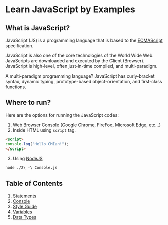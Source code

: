 # Learn JavaScript by Examples

## What is JavaScript?
JavaScript (JS) is a programming language that is based to the [ECMAScript](https://www.ecma-international.org/) specification.

JavaScript is also one of the core technologies of the World Wide Web. JavaScripts are downloaded and executed by the Client (Browser). JavaScript is high-level, often just-in-time compiled, and multi-paradigm.

A multi-paradigm programming language? JavaScript has curly-bracket syntax, dynamic typing, prototype-based object-orientation, and first-class functions.

## Where to run?

Here are the options for running the JavaScript codes:

1. Web Browser Console (Google Chrome, FireFox, Microsoft Edge, etc...)
2. Inside HTML using `script` tag.

```html
<script>
console.log("Hello CMIan!");
</script>
```

3. Using [NodeJS](https://nodejs.org/en/download/)

```sh
node ./2\ -\ Console.js
```

## Table of Contents

1. [Statements](./1%20-%20Statements.js)
2. [Console](./2%20-%20Console.js)
3. [Style Guide](./3%20-%20Style%20Guide.js)
4. [Variables](./4%20-%20Variables.js)
5. [Data Types](./5%20-%20Data%20Types.js)